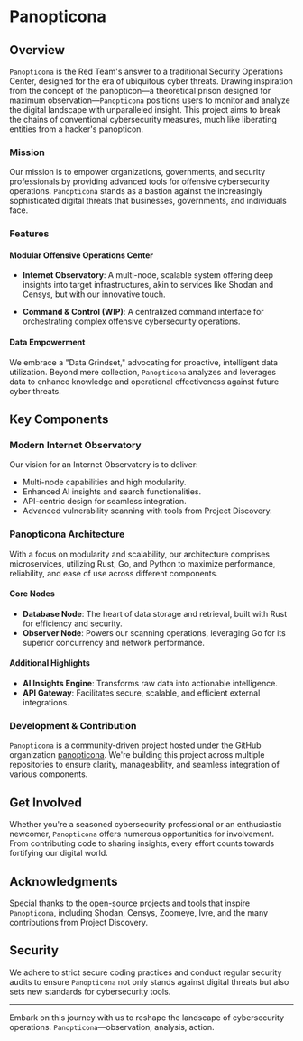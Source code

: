 
# Panopticona

## Overview

`Panopticona` is the Red Team's answer to a traditional Security Operations Center, designed for the era of ubiquitous cyber threats. Drawing inspiration from the concept of the panopticon—a theoretical prison designed for maximum observation—`Panopticona` positions users to monitor and analyze the digital landscape with unparalleled insight. This project aims to break the chains of conventional cybersecurity measures, much like liberating entities from a hacker's panopticon.

### Mission

Our mission is to empower organizations, governments, and security professionals by providing advanced tools for offensive cybersecurity operations. `Panopticona` stands as a bastion against the increasingly sophisticated digital threats that businesses, governments, and individuals face.

### Features

#### Modular Offensive Operations Center

- **Internet Observatory**: A multi-node, scalable system offering deep insights into target infrastructures, akin to services like Shodan and Censys, but with our innovative touch.
  
- **Command & Control (WIP)**: A centralized command interface for orchestrating complex offensive cybersecurity operations.

#### Data Empowerment

We embrace a "Data Grindset," advocating for proactive, intelligent data utilization. Beyond mere collection, `Panopticona` analyzes and leverages data to enhance knowledge and operational effectiveness against future cyber threats.

## Key Components

### Modern Internet Observatory

Our vision for an Internet Observatory is to deliver:
- Multi-node capabilities and high modularity.
- Enhanced AI insights and search functionalities.
- API-centric design for seamless integration.
- Advanced vulnerability scanning with tools from Project Discovery.

### Panopticona Architecture

With a focus on modularity and scalability, our architecture comprises microservices, utilizing Rust, Go, and Python to maximize performance, reliability, and ease of use across different components.

#### Core Nodes

- **Database Node**: The heart of data storage and retrieval, built with Rust for efficiency and security.
- **Observer Node**: Powers our scanning operations, leveraging Go for its superior concurrency and network performance.

#### Additional Highlights

- **AI Insights Engine**: Transforms raw data into actionable intelligence.
- **API Gateway**: Facilitates secure, scalable, and efficient external integrations.

### Development & Contribution

`Panopticona` is a community-driven project hosted under the GitHub organization [panopticona](https://github.com/Panopticona). We're building this project across multiple repositories to ensure clarity, manageability, and seamless integration of various components.

## Get Involved

Whether you're a seasoned cybersecurity professional or an enthusiastic newcomer, `Panopticona` offers numerous opportunities for involvement. From contributing code to sharing insights, every effort counts towards fortifying our digital world.

## Acknowledgments

Special thanks to the open-source projects and tools that inspire `Panopticona`, including Shodan, Censys, Zoomeye, Ivre, and the many contributions from Project Discovery.

## Security

We adhere to strict secure coding practices and conduct regular security audits to ensure `Panopticona` not only stands against digital threats but also sets new standards for cybersecurity tools.

---

Embark on this journey with us to reshape the landscape of cybersecurity operations. `Panopticona`—observation, analysis, action.
